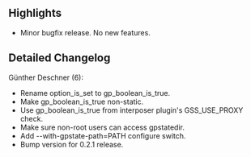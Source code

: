 ## Highlights


- Minor bugfix release. No new features.



## Detailed Changelog


Günther Deschner (6):

- Rename option_is_set to gp_boolean_is_true.
- Make gp_boolean_is_true non-static.
- Use gp_boolean_is_true from interposer plugin's GSS_USE_PROXY check.
- Make sure non-root users can access gpstatedir.
- Add --with-gpstate-path=PATH configure switch.
- Bump version for 0.2.1 release.


